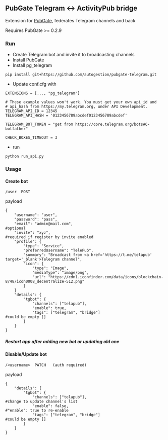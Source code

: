 ## PubGate Telegram <-> ActivityPub bridge
Extension for [PubGate](https://github.com/autogestion/pubgate), federates Telegram channels and back

Requires PubGate >= 0.2.9
### Run
 - Create Telegram bot and invite it to broadcasting channels
 - Install PubGate
 - Install pg_telegram
 ```
 pip install git+https://github.com/autogestion/pubgate-telegram.git

```
 - Update conf.cfg with
```
EXTENSIONS = [..., "pg_telegram"]

# These example values won't work. You must get your own api_id and
# api_hash from https://my.telegram.org, under API Development.
TELEGRAM_API_ID = 12345
TELEGRAM_API_HASH = '0123456789abcdef0123456789abcdef'

TELEGRAM_BOT_TOKEN = "get from https://core.telegram.org/bots#6-botfather"

CHECK_BOXES_TIMEOUT = 3
```
 - run
```
python run_api.py

```


### Usage

#### Create bot
```
/user  POST
```
payload
```
{
	"username": "user",
	"password": "pass",
	"email": "admin@mail.com",                                     #optional
	"invite": "xyz",                                               #required if register by invite enabled
	"profile": {
		"type": "Service",
		"preferredUsername": "TelePub",
		"summary": "Broadcast from <a href='https://t.me/telapub' target='_blank'>Telegram channel",
	    "icon": {
	        "type": "Image",
	        "mediaType": "image/png",
	        "url": "https://cdn1.iconfinder.com/data/icons/blockchain-8/48/icon0008_decentralize-512.png"
	    }
	}
	"details": {
		"tgbot": {
			"channels": ["telapub"],
			"enable": true,
			"tags": ["telegram", "bridge"]                                #could be empty []
		}
	}
}
```

##### Restart app after adding new bot or updating old one


#### Disable/Update bot
```
/<username>  PATCH   (auth required)
```
payload
```
{
    "details": {
        "tgbot": {
            "channels": ["telapub"],                                      #change to update channel's list
            "enable": false,                                              #"enable": true to re-enable
			"tags": ["telegram", "bridge"]                                 #could be empty []
        }
    }
}
```
